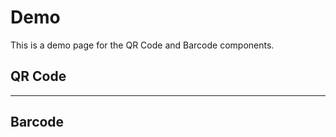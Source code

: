 # Demo

This is a demo page for the QR Code and Barcode components.

## QR Code

<QRCodeDemo />

___

## Barcode

<BarcodeDemo />
